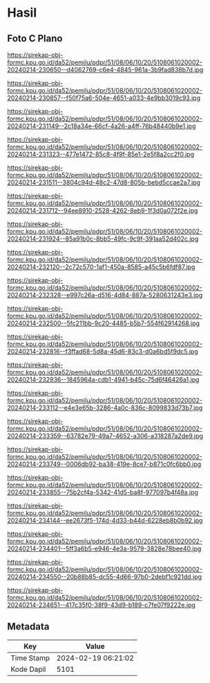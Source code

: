 # Hasil

## Foto C Plano

https://sirekap-obj-formc.kpu.go.id/da52/pemilu/pdpr/51/08/06/10/20/5108061020002-20240214-230650--d4062769-c6e4-4845-961a-3b9fad838b7d.jpg

https://sirekap-obj-formc.kpu.go.id/da52/pemilu/pdpr/51/08/06/10/20/5108061020002-20240214-230857--f50f75a6-504e-4651-a033-4e9bb3019c93.jpg

https://sirekap-obj-formc.kpu.go.id/da52/pemilu/pdpr/51/08/06/10/20/5108061020002-20240214-231149--2c18a34e-66cf-4a26-a4ff-76b48440b9e1.jpg

https://sirekap-obj-formc.kpu.go.id/da52/pemilu/pdpr/51/08/06/10/20/5108061020002-20240214-231323--477e1472-85c8-4f9f-85e1-2e5f8a2cc2f0.jpg

https://sirekap-obj-formc.kpu.go.id/da52/pemilu/pdpr/51/08/06/10/20/5108061020002-20240214-231511--3804c94d-48c2-47d8-805b-bebd5ccae2a7.jpg

https://sirekap-obj-formc.kpu.go.id/da52/pemilu/pdpr/51/08/06/10/20/5108061020002-20240214-231712--94ee8910-2528-4262-8eb9-1f3d0a072f2e.jpg

https://sirekap-obj-formc.kpu.go.id/da52/pemilu/pdpr/51/08/06/10/20/5108061020002-20240214-231924--85a91b0c-8bb5-49fc-9c9f-391aa52d402c.jpg

https://sirekap-obj-formc.kpu.go.id/da52/pemilu/pdpr/51/08/06/10/20/5108061020002-20240214-232120--2c72c570-1af1-450a-8585-a45c5b6fdf87.jpg

https://sirekap-obj-formc.kpu.go.id/da52/pemilu/pdpr/51/08/06/10/20/5108061020002-20240214-232328--e997c26a-d516-4d84-887a-5280631243e3.jpg

https://sirekap-obj-formc.kpu.go.id/da52/pemilu/pdpr/51/08/06/10/20/5108061020002-20240214-232500--5fc211bb-9c20-4485-b5b7-554f62914268.jpg

https://sirekap-obj-formc.kpu.go.id/da52/pemilu/pdpr/51/08/06/10/20/5108061020002-20240214-232816--f3ffad68-5d8a-45d6-83c3-d0a6bd5f9dc5.jpg

https://sirekap-obj-formc.kpu.go.id/da52/pemilu/pdpr/51/08/06/10/20/5108061020002-20240214-232936--1845964a-cdb1-4941-b45c-75d6f46426a1.jpg

https://sirekap-obj-formc.kpu.go.id/da52/pemilu/pdpr/51/08/06/10/20/5108061020002-20240214-233112--e4e3e65b-3286-4a0c-836c-8099833d73b7.jpg

https://sirekap-obj-formc.kpu.go.id/da52/pemilu/pdpr/51/08/06/10/20/5108061020002-20240214-233359--63782e79-49a7-4652-a306-a318287a2de9.jpg

https://sirekap-obj-formc.kpu.go.id/da52/pemilu/pdpr/51/08/06/10/20/5108061020002-20240214-233749--0006db92-ba38-419e-8ce7-b871c0fc6bb0.jpg

https://sirekap-obj-formc.kpu.go.id/da52/pemilu/pdpr/51/08/06/10/20/5108061020002-20240214-233855--75b2cf4a-5342-41d5-ba8f-977097b4f48a.jpg

https://sirekap-obj-formc.kpu.go.id/da52/pemilu/pdpr/51/08/06/10/20/5108061020002-20240214-234144--ee2673f5-174d-4d33-b44d-6228eb8b0b92.jpg

https://sirekap-obj-formc.kpu.go.id/da52/pemilu/pdpr/51/08/06/10/20/5108061020002-20240214-234401--5ff3a6b5-e946-4e3a-9579-3828e78bee40.jpg

https://sirekap-obj-formc.kpu.go.id/da52/pemilu/pdpr/51/08/06/10/20/5108061020002-20240214-234550--20b88b85-dc55-4d66-97b0-2debf1c921dd.jpg

https://sirekap-obj-formc.kpu.go.id/da52/pemilu/pdpr/51/08/06/10/20/5108061020002-20240214-234651--417c35f0-38f9-43d9-b189-c7fe07f9222e.jpg


## Metadata

| Key        | Value               |
| ---------- | ------------------- |
| Time Stamp | 2024-02-19 06:21:02 |
| Kode Dapil | 5101                |



